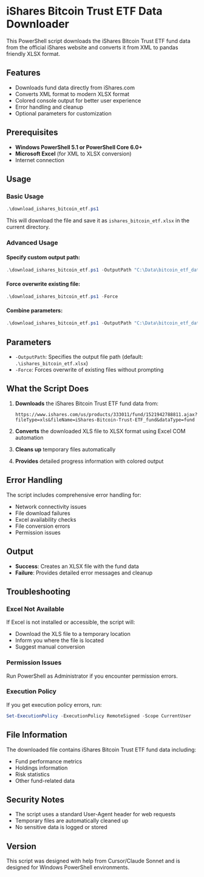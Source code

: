 # iShares Bitcoin Trust ETF Data Downloader

This PowerShell script downloads the iShares Bitcoin Trust ETF fund data from the official iShares website and converts it from XML to pandas friendly XLSX format.

## Features

- Downloads fund data directly from iShares.com
- Converts XML format to modern XLSX format
- Colored console output for better user experience
- Error handling and cleanup
- Optional parameters for customization

## Prerequisites

- **Windows PowerShell 5.1 or PowerShell Core 6.0+**
- **Microsoft Excel** (for XML to XLSX conversion)
- Internet connection

## Usage

### Basic Usage
```powershell
.\download_ishares_bitcoin_etf.ps1
```
This will download the file and save it as `ishares_bitcoin_etf.xlsx` in the current directory.

### Advanced Usage

#### Specify custom output path:
```powershell
.\download_ishares_bitcoin_etf.ps1 -OutputPath "C:\Data\bitcoin_etf_data.xlsx"
```

#### Force overwrite existing file:
```powershell
.\download_ishares_bitcoin_etf.ps1 -Force
```

#### Combine parameters:
```powershell
.\download_ishares_bitcoin_etf.ps1 -OutputPath "C:\Data\bitcoin_etf_data.xlsx" -Force
```

## Parameters

- `-OutputPath`: Specifies the output file path (default: `.\ishares_bitcoin_etf.xlsx`)
- `-Force`: Forces overwrite of existing files without prompting

## What the Script Does

1. **Downloads** the iShares Bitcoin Trust ETF fund data from:
   ```
   https://www.ishares.com/us/products/333011/fund/1521942788811.ajax?fileType=xls&fileName=iShares-Bitcoin-Trust-ETF_fund&dataType=fund
   ```

2. **Converts** the downloaded XLS file to XLSX format using Excel COM automation

3. **Cleans up** temporary files automatically

4. **Provides** detailed progress information with colored output

## Error Handling

The script includes comprehensive error handling for:
- Network connectivity issues
- File download failures
- Excel availability checks
- File conversion errors
- Permission issues

## Output

- **Success**: Creates an XLSX file with the fund data
- **Failure**: Provides detailed error messages and cleanup

## Troubleshooting

### Excel Not Available
If Excel is not installed or accessible, the script will:
- Download the XLS file to a temporary location
- Inform you where the file is located
- Suggest manual conversion

### Permission Issues
Run PowerShell as Administrator if you encounter permission errors.

### Execution Policy
If you get execution policy errors, run:
```powershell
Set-ExecutionPolicy -ExecutionPolicy RemoteSigned -Scope CurrentUser
```

## File Information

The downloaded file contains iShares Bitcoin Trust ETF fund data including:
- Fund performance metrics
- Holdings information
- Risk statistics
- Other fund-related data

## Security Notes

- The script uses a standard User-Agent header for web requests
- Temporary files are automatically cleaned up
- No sensitive data is logged or stored

## Version

This script was designed with help from Cursor/Claude Sonnet and is designed for Windows PowerShell environments. 
